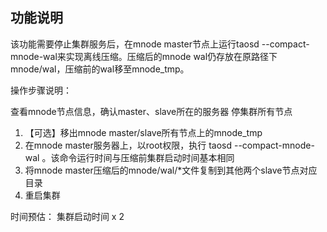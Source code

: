 ## 功能说明
该功能需要停止集群服务后，在mnode master节点上运行taosd --compact-mnode-wal来实现离线压缩。压缩后的mnode wal仍存放在原路径下mnode/wal，压缩前的wal移至mnode_tmp。

操作步骤说明：

查看mnode节点信息，确认master、slave所在的服务器
停集群所有节点
1. 【可选】移出mnode master/slave所有节点上的mnode_tmp
2. 在mnode master服务器上，以root权限，执行 taosd --compact-mnode-wal 。该命令运行时间与压缩前集群启动时间基本相同
3. 将mnode master压缩后的mnode/wal/*文件复制到其他两个slave节点对应目录
4. 重启集群

时间预估：
集群启动时间 x 2